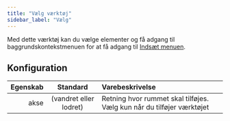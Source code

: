 ```yaml
---
title: "Vælg værktøj"
sidebar_label: "Vælg"
---
```



Med dette værktøj kan du vælge elementer og få adgang til baggrundskontekstmenuen for at få adgang til [Indsæt menuen](../insert).

## Konfiguration

| Egenskab |        Standard        | Varebeskrivelse                                                       |
| --------:|:----------------------:|:--------------------------------------------------------------------- |
|     akse | (vandret eller lodret) | Retning hvor rummet skal tilføjes. Vælg kun når du tilføjer værktøjet |

